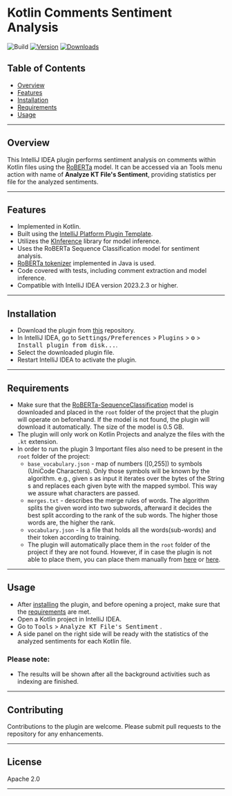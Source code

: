 # Kotlin Comments Sentiment Analysis #

![Build](https://github.com/soheilabadifard/Kotlin-comments-sentiment-analysis/workflows/Build/badge.svg)
[![Version](https://img.shields.io/jetbrains/plugin/v/PLUGIN_ID.svg)](https://plugins.jetbrains.com/plugin/PLUGIN_ID)
[![Downloads](https://img.shields.io/jetbrains/plugin/d/PLUGIN_ID.svg)](https://plugins.jetbrains.com/plugin/PLUGIN_ID)



## Table of Contents
- [Overview](#overview)
- [Features](#features)
- [Installation](#installation)
- [Requirements](#requirements)
- [Usage](#usage)


---
## Overview
This IntelliJ IDEA plugin performs sentiment analysis on comments within Kotlin files using the [RoBERTa](https://github.com/onnx/models/tree/main/validated/text/machine_comprehension/roberta) model. It can be accessed via an Tools menu action with name of **Analyze KT File's Sentiment**, providing statistics per file for the analyzed sentiments.

---
## Features
- Implemented in Kotlin.
- Built using the [IntelliJ Platform Plugin Template][template].
- Utilizes the [KInference](https://github.com/JetBrains-Research/kinference) library for model inference.
- Uses the RoBERTa Sequence Classification model for sentiment analysis.
- [RoBERTa tokenizer](https://github.com/purecloudlabs/roberta-tokenizer/tree/main) implemented in Java is used.
- Code covered with tests, including comment extraction and model inference.
- Compatible with IntelliJ IDEA version 2023.2.3 or higher.

---
## Installation
- Download the plugin from [this](./build/distributions) repository.
- In IntelliJ IDEA, go to <kbd>Settings/Preferences</kbd> > <kbd>Plugins</kbd> > <kbd>⚙️</kbd> > <kbd>Install plugin from disk...</kbd>.
- Select the downloaded plugin file.
- Restart IntelliJ IDEA to activate the plugin.

---
## Requirements
- Make sure that the [RoBERTa-SequenceClassification](https://github.com/onnx/models/tree/main/validated/text/machine_comprehension/roberta) model is downloaded and placed in the `root` folder of the project that the plugin will operate on beforehand. If the model is not found, the plugin will download it automatically. The size of the model is 0.5 GB.
- The plugin will only work on Kotlin Projects and analyze the files with the `.kt` extension.
- In order to run the plugin 3 Important files also need to be present in the `root` folder of the project:
    - `base_vocabulary.json` - map of numbers ([0,255]) to symbols (UniCode Characters). Only those symbols will be known by the algorithm. e.g., given s as input it iterates over the bytes of the String s and replaces each given byte with the mapped symbol. This way we assure what characters are passed.
    - `merges.txt` - describes the merge rules of words. The algorithm splits the given word into two subwords, afterward it decides the best split according to the rank of the sub words. The higher those words are, the higher the rank.
    - `vocabulary.json` - Is a file that holds all the words(sub-words) and their token according to training.
    -  The plugin will automatically place them in the `root` folder of the project if they are not found. However, if in case the plugin is not able to place them, you can place them manually from [here](./src/main/resources/base_vocabulary.json) or [here](./src/test/testdata).


---

## Usage
- After [installing](#installation) the plugin, and before opening a project, make sure that the [requirements](#requirements) are met.
- Open a Kotlin project in IntelliJ IDEA.
- Go to <kbd>Tools</kbd> > <kbd>Analyze KT File's Sentiment</kbd> .
- A side panel on the right side will be ready with the statistics of the analyzed sentiments for each Kotlin file.

### Please note:
- The results will be shown after all the background activities such as indexing are finished.

---
## Contributing
Contributions to the plugin are welcome. Please submit pull requests to the repository for any enhancements.

---
## License
Apache 2.0

---

[template]: https://github.com/JetBrains/intellij-platform-plugin-template


